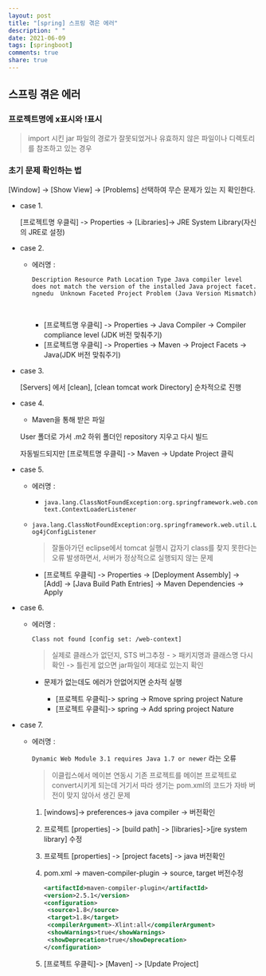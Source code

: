 ```yaml
---
layout: post
title: "[spring] 스프링 겪은 에러"
description: " "
date: 2021-06-09
tags: [springboot]
comments: true
share: true
---
```


## 스프링 겪은 에러

### 프로젝트명에 x표시와 !표시

> import 시킨 jar 파일의 경로가 잘못되었거나 유효하지 않은 파일이나 디렉토리를 참조하고 있는 경우



### 초기 문제 확인하는 법

[Window] -> [Show View] -> [Problems] 선택하여 무슨 문제가 있는 지 확인한다.



* case 1.

  [프로젝트명 우클릭] -> Properties -> [Libraries]-> JRE System Library(자신의 JRE로 설정)

  

* case 2.

  * 에러명 : 

    ``Description Resource Path Location Type
    Java compiler level does not match the version of the installed Java project facet. ngnedu  Unknown Faceted Project Problem (Java Version Mismatch)``

    ​	

    - [프로젝트명 우클릭] -> Properties -> Java Compiler -> Compiler compliance level (JDK 버전 맞춰주기)
    - [프로젝트명 우클릭] -> Properties -> Maven -> Project Facets -> Java(JDK 버전 맞춰주기)
    
    

* case 3.

  [Servers] 에서 [clean], [clean tomcat work Directory] 순차적으로 진행



* case 4.

  * Maven을 통해 받은 파일

  User 폴더로 가서 .m2 하위 폴더인 repository 지우고 다시 빌드

  자동빌드되지만 [프로젝트명 우클릭] -> Maven -> Update Project 클릭

  

* case 5.

  * 에러명 :

    * ``java.lang.ClassNotFoundException:org.springframework.web.context.ContextLoaderListener``
    
  * ``java.lang.ClassNotFoundException:org.springframework.web.util.Log4jConfigListener``
    
      > 잘돌아가던 eclipse에서 tomcat 실행시 갑자기 class를 찾지 못한다는 오류 발생하면서, 서버가 정상적으로 실행되지 않는 문제
    
      
    
    - [프로젝트 우클릭] -> Properties -> [Deployment Assembly] -> [Add] -> [Java Build Path Entries] -> Maven Dependencies -> Apply
    
    

* case 6.

  * 에러명 :

    ``Class not found [config set: /web-context]``

    > 실제로 클래스가 없던지, STS 버그추정 - > 패키지명과 클래스명 다시 확인 -> 틀린게 없으면 jar파일이 제대로 있는지 확인
    
    
    
    - 문제가 없는데도 에러가 안없어지면 순차적 실행
    
      - [프로젝트 우클릭]-> spring -> Rmove spring project Nature
      - [프로젝트 우클릭]-> spring -> Add spring project Nature
    
      
  
* case 7.

  * 에러명 : 

    ``Dynamic Web Module 3.1 requires Java 1.7 or newer`` 라는 오류

    > 이클립스에서 메이븐 연동시 기존 프로젝트를 메이븐 프로젝트로 convert시키게 되는데 거기서 따라 생기는 pom.xml의 코드가 자바 버전이 맞지 않아서 생긴 문제

    

    1. [windows]-> preferences-> java compiler -> 버전확인

    2. 프로젝트 [properties] -> [build path] -> [libraries]->[jre system library] 수정

    3. 프로젝트 [properties] -> [project facets] -> java 버전확인

    4. pom.xml -> maven-compiler-plugin -> source, target 버전수정
    
       ```xml
       <artifactId>maven-compiler-plugin</artifactId>
       <version>2.5.1</version>
       <configuration>
       	<source>1.8</source>
       	<target>1.8</target>
       	<compilerArgument>-Xlint:all</compilerArgument>
       	<showWarnings>true</showWarnings>
       	<showDeprecation>true</showDeprecation>
       </configuration>
       ```
    
    5. [프로젝트 우클릭]-> [Maven] -> [Update Project]